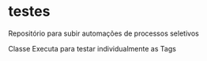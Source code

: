 # testes
Repositório para subir automações de processos seletivos

Classe Executa para testar individualmente as Tags
